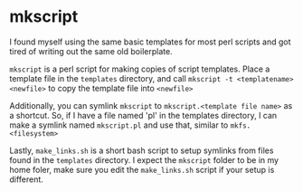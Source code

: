 # mkscript

I found myself using the same basic templates for most perl scripts and got tired of writing out the same old boilerplate.

`mkscript` is a perl script for making copies of script templates. Place a template file in the `templates` directory, and call `mkscript -t <templatename> <newfile>` to copy the template file into `<newfile>`

Additionally, you can symlink `mkscript` to `mkscript.<template file name>` as a shortcut. So, if I have a file named 'pl' in the templates directory, I can make a symlink named `mkscript.pl` and use that, similar to `mkfs.<filesystem>`

Lastly, `make_links.sh` is a short bash script to setup symlinks from files found in the `templates` directory. I expect the `mkscript` folder to be in my home foler, make sure you edit the `make_links.sh` script if your setup is different.
